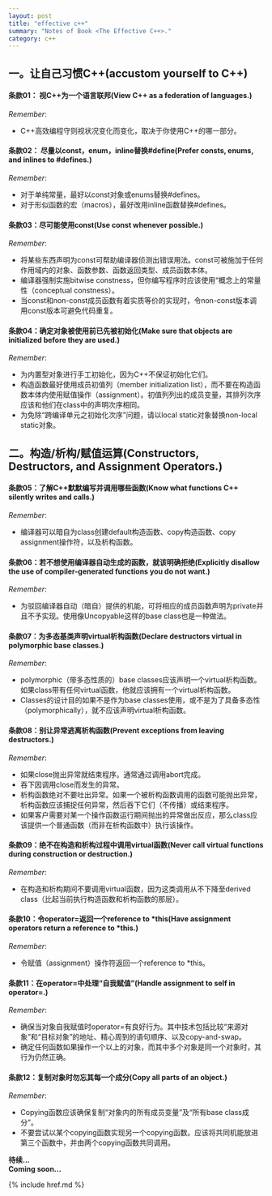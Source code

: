 ```yaml
---
layout: post
title: "effective c++"
summary: "Notes of Book <The Effective C++>."
category: c++
---
```


## 一。让自己习惯C++(accustom yourself to C++)

#### 条款01： 视C++为一个语言联邦(View C++ as a federation of languages.)

_Remember_:  

* C++高效编程守则视状况变化而变化，取决于你使用C++的哪一部分。 

#### 条款02： 尽量以const，enum，inline替换#define(Prefer consts, enums, and inlines to #defines.)

_Remember_:  

* 对于单纯常量，最好以const对象或enums替换#defines。
* 对于形似函数的宏（macros），最好改用inline函数替换#defines。

#### 条款03：尽可能使用const(Use const whenever possible.)

_Remember_:  

* 将某些东西声明为const可帮助编译器侦测出错误用法。const可被施加于任何作用域内的对象、函数参数、函数返回类型、成员函数本体。
* 编译器强制实施bitwise constness，但你编写程序时应该使用“概念上的常量性（conceptual constness）。
* 当const和non-const成员函数有着实质等价的实现时，令non-const版本调用const版本可避免代码重复。

#### 条款04：确定对象被使用前已先被初始化(Make sure that objects are initialized before they are used.)

_Remember_:  

* 为内置型对象进行手工初始化，因为C++不保证初始化它们。
* 构造函数最好使用成员初值列（member initialization list），而不要在构造函数本体内使用赋值操作（assignment）。初值列列出的成员变量，其排列次序应该和他们在class中的声明次序相同。
* 为免除“跨编译单元之初始化次序”问题，请以local static对象替换non-local static对象。


## 二。构造/析构/赋值运算(Constructors, Destructors, and Assignment Operators.)

#### 条款05：了解C++默默编写并调用哪些函数(Know what functions C++ silently writes and calls.)

_Remember_:  

* 编译器可以暗自为class创建default构造函数、copy构造函数、copy assignment操作符，以及析构函数。

#### 条款06：若不想使用编译器自动生成的函数，就该明确拒绝(Explicitly disallow the use of compiler-generated functions you do not want.)

_Remember_:  

* 为驳回编译器自动（暗自）提供的机能，可将相应的成员函数声明为private并且不予实现。使用像Uncopyable这样的base class也是一种做法。

#### 条款07：为多态基类声明virtual析构函数(Declare destructors virtual in polymorphic base classes.)

_Remember_:  

* polymorphic（带多态性质的）base classes应该声明一个virtual析构函数。如果class带有任何virtual函数，他就应该拥有一个virtual析构函数。
* Classes的设计目的如果不是作为base classes使用，或不是为了具备多态性（polymorphically），就不应该声明virtual析构函数。

#### 条款08：别让异常逃离析构函数(Prevent exceptions from leaving destructors.)

_Remember_:  

* 如果close抛出异常就结束程序。通常通过调用abort完成。
* 吞下因调用close而发生的异常。
* 析构函数绝对不要吐出异常。如果一个被析构函数调用的函数可能抛出异常，析构函数应该捕捉任何异常，然后吞下它们（不传播）或结束程序。
* 如果客户需要对某一个操作函数运行期间抛出的异常做出反应，那么class应该提供一个普通函数（而非在析构函数中）执行该操作。

#### 条款09：绝不在构造和析构过程中调用virtual函数(Never call virtual functions during construction or destruction.)

_Remember_:  

* 在构造和析构期间不要调用virtual函数，因为这类调用从不下降至derived class（比起当前执行构造函数和析构函数的那层）。

#### 条款10：令operator=返回一个reference to \*this(Have assignment operators return a reference to \*this.)

_Remember_:  

* 令赋值（assignment）操作符返回一个reference to *this。

#### 条款11：在operator=中处理“自我赋值”(Handle assignment to self in operator=.)

_Remember_:  

* 确保当对象自我赋值时operator=有良好行为。其中技术包括比较“来源对象”和“目标对象”的地址、精心周到的语句顺序、以及copy-and-swap。
* 确定任何函数如果操作一个以上的对象，而其中多个对象是同一个对象时，其行为仍然正确。

#### 条款12：复制对象时勿忘其每一个成分(Copy all parts of an object.)

_Remember_:  

* Copying函数应该确保复制“对象内的所有成员变量”及“所有base class成分”。
* 不要尝试以某个copying函数实现另一个copying函数。应该将共同机能放进第三个函数中，并由两个copying函数共同调用。


__待续...__  
__Coming soon...__

{% include href.md %}
